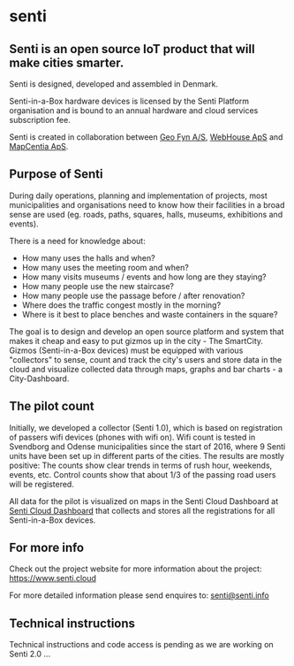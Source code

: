 # senti
## Senti is an open source IoT product that will make cities smarter. 

Senti is designed, developed and assembled in Denmark. 

Senti-in-a-Box hardware devices is licensed by the Senti Platform organisation and is bound to an annual hardware and cloud services subscription fee.

Senti is created in collaboration between <a href="http://www.geofyn.dk/">Geo Fyn A/S</a>, <a href="http://www.webhouse.dk/">WebHouse ApS</a> and <a href="http://www.mapcentia.com/">MapCentia ApS</a>.

## Purpose of Senti

During daily operations, planning and implementation of projects, most municipalities and organisations need to know how their facilities in a broad sense are used (eg. roads, paths, squares, halls, museums, exhibitions and events).

There is a need for knowledge about:

* How many uses the halls and when?
* How many uses the meeting room and when?
* How many visits museums / events and how long are they staying?
* How many people use the new staircase?
* How many people use the passage before / after renovation?
* Where does the traffic congest mostly in the morning?
* Where is it best to place benches and waste containers in the square?

The goal is to design and develop an open source platform and system that makes it cheap and easy to put gizmos up in the city - The SmartCity. Gizmos (Senti-in-a-Box devices) must be equipped with various "collectors" to sense, count and track the city's users and store data in the cloud and visualize collected data through maps, graphs and bar charts - a City-Dashboard.

## The pilot count

Initially, we developed a collector (Senti 1.0), which is based on registration of passers wifi devices (phones with wifi on). Wifi count is tested in Svendborg and Odense municipalities since the start of 2016, where 9 Senti units have been set up in different parts of the cities. The results are mostly positive: The counts show clear trends in terms of rush hour, weekends, events, etc. Control counts show that about 1/3 of the passing road users will be registered.

All data for the pilot is visualized on maps in the Senti Cloud Dashboard at <a href="http://dashboard.senti.cloud/">Senti Cloud Dashboard</a> that collects and stores all the registrations for all Senti-in-a-Box devices.

## For more info

Check out the project website for more information about the project:
https://www.senti.cloud

For more detailed information please send enquires to: senti@senti.info

## Technical instructions

Technical instructions and code access is pending as we are working on Senti 2.0 ...
